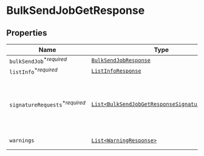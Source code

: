 

# BulkSendJobGetResponse



## Properties

| Name | Type | Description | Notes |
|------------ | ------------- | ------------- | -------------|
| `bulkSendJob`<sup>*_required_</sup> | [```BulkSendJobResponse```](BulkSendJobResponse.md) |    |  |
| `listInfo`<sup>*_required_</sup> | [```ListInfoResponse```](ListInfoResponse.md) |    |  |
| `signatureRequests`<sup>*_required_</sup> | [```List<BulkSendJobGetResponseSignatureRequests>```](BulkSendJobGetResponseSignatureRequests.md) |  Contains information about the Signature Requests sent in bulk.  |  |
| `warnings` | [```List<WarningResponse>```](WarningResponse.md) |  A list of warnings.  |  |



